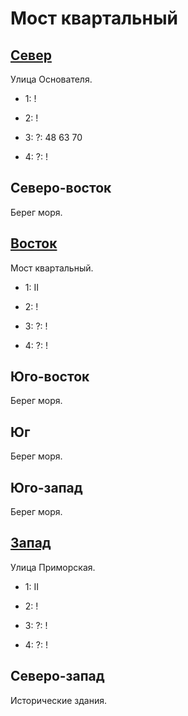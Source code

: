 # Мост квартальный

## [Север](./520145.md)

Улица Основателя.

* 1:    !
* 2:    !

* 3:    ?:  48  63  70
* 4:    ?:  !

## Северо-восток

Берег моря.

## [Восток](./530150.md)

Мост квартальный.

* 1:    II
* 2:    !

* 3:    ?:  !
* 4:    ?:  !

## Юго-восток

Берег моря.

## Юг

Берег моря.

## Юго-запад

Берег моря.

## [Запад](./500150.md)

Улица Приморская.

* 1:    II
* 2:    !

* 3:    ?:  !
* 4:    ?:  !

## Северо-запад

Исторические здания.

